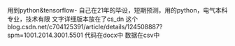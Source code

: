 用到python&tensorflow-
自己在21年的毕设，短期预测，用的python，电气本科专业，技术有限
文字详细版本放在了cs_dn  这个blog.csdn.net/c704125391/article/details/124508887?spm=1001.2014.3001.5501
代码在docx中  数据在csv中
